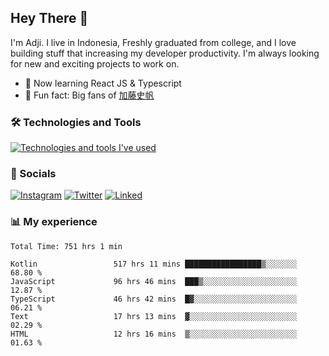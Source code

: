 ## Hey There 👋
I'm Adji. I live in Indonesia, Freshly graduated from college, and I love building stuff that increasing my developer productivity. I'm always looking for new and exciting projects to work on.

- 🌱 Now learning React JS & Typescript
- 🐻 Fun fact: Big fans of [加藤史帆](https://www.instagram.com/katoshi.official/)

### 🛠️ Technologies and Tools
[![Technologies and tools I've used](https://skillicons.dev/icons?i=js,ts,html,css,php,kotlin,tailwind,bootstrap,next,mysql,firebase,vercel,vscode,androidstudio,bash,git,postman,figma,docker,linux&perline=10)](#)

### 💬 Socials
[![Instagram](https://skillicons.dev/icons?i=instagram)](https://www.instagram.com/yusufadji99/)
[![Twitter](https://skillicons.dev/icons?i=twitter)](https://twitter.com/frelein_asli)
[![Linked](https://skillicons.dev/icons?i=linkedin)](https://www.linkedin.com/in/yusuf-bhaskara-adji/)

### 📊 My experience

<!--START_SECTION:waka-->

```javascript,typescript,kotlin
Total Time: 751 hrs 1 min

Kotlin                 517 hrs 11 mins █████████████████▒░░░░░░░   68.80 %
JavaScript             96 hrs 46 mins  ███▒░░░░░░░░░░░░░░░░░░░░░   12.87 %
TypeScript             46 hrs 42 mins  █▓░░░░░░░░░░░░░░░░░░░░░░░   06.21 %
Text                   17 hrs 13 mins  ▓░░░░░░░░░░░░░░░░░░░░░░░░   02.29 %
HTML                   12 hrs 16 mins  ▒░░░░░░░░░░░░░░░░░░░░░░░░   01.63 %
```

<!--END_SECTION:waka-->

